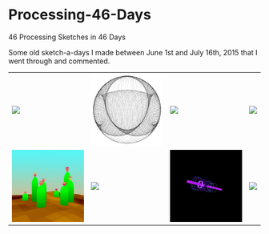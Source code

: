 # Processing-46-Days
46 Processing Sketches in 46 Days

Some old sketch-a-days I made between June 1st and July 16th, 2015 that I went through and commented.

<table>
  <tr>
    <td>
      <a href="https://github.com/SamIngersoll/Processing-46-Days/blob/master/p_2015_06_08_stringArrangement"><img src="https://github.com/SamIngersoll/Processing-46-Days/blob/master/p_2015_06_08_stringArrangement/stringArrangement.gif"width="600"></a>
    </td>
    <td>
      <img src="https://github.com/SamIngersoll/Processing-46-Days/blob/master/Images/weirdBall_3025.png"width="600">
    </td>
    <td>
      <a href="https://github.com/SamIngersoll/Processing-46-Days/blob/master/p_2015_06_12_ripplePaths"><img src="https://github.com/SamIngersoll/Processing-46-Days/blob/master/p_2015_06_12_ripplePaths/ripplePaths.gif"width="600"></a>
    </td>
    <td>
      <a href="https://github.com/SamIngersoll/Processing-46-Days/blob/master/p_2015_06_11_bubbles"><img src="https://github.com/SamIngersoll/Processing-46-Days/blob/master/p_2015_06_11_bubbles/bubbles.gif"width="600">
    </td></a>
  </tr>
  <tr>
    <td>
      <img src="https://github.com/SamIngersoll/Processing-46-Days/blob/master/Images/cacti_117.jpg"width="600">
    </td>
    <td>
      <a href="https://github.com/SamIngersoll/Processing-46-Days/blob/master/p_2015_06_15_mushroomsColorShader"><img src="https://github.com/SamIngersoll/Processing-46-Days/blob/master/p_2015_06_15_mushroomsColorShader/mushroomColorShader.gif"width="600"></a>
    </td>
    <td>
      <a href="https://github.com/SamIngersoll/Processing-46-Days/blob/master/p_2015_06_16_uiCylinder"><img src="https://github.com/SamIngersoll/Processing-46-Days/blob/master/p_2015_06_16_uiCylinder/uiCylinder.gif"width="600"></a>
    </td>
    <td>
      <a href="https://github.com/SamIngersoll/Processing-46-Days/blob/master/p_2015_06_04_squareConnectors"><img src="https://github.com/SamIngersoll/Processing-46-Days/blob/master/p_2015_06_04_squareConnectors/squareConnectors_square.gif"width="600"></a>
    </td>
  </tr>
</table>
